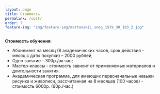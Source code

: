 ```yaml
---
layout: page
title: Стоимость
permalink: /cost/
order: 7
feature-img: "img/feature-img/martovskii_sneg_1979_90_103_2.jpg"
---
```

<strong>Стоимость обучения</strong>:
<ul>
  <li>Абонемент на месяц (8 академических часов, срок действия - месяц с даты покупки) – 2000 рублей;</li>
  <li>Одно занятие – 300р./ак.час;</li>
  <li>Мастер-классы - стоимость зависит от применяемых материалов и длительности занятия.</li>
  <li>Академическая программа, для имеющих первоначальные навыки рисунка и живописи, рассчитанная на 8 месяцев (100 часов) - стоимость 6000р. (60р./час.)</li>
</ul>
